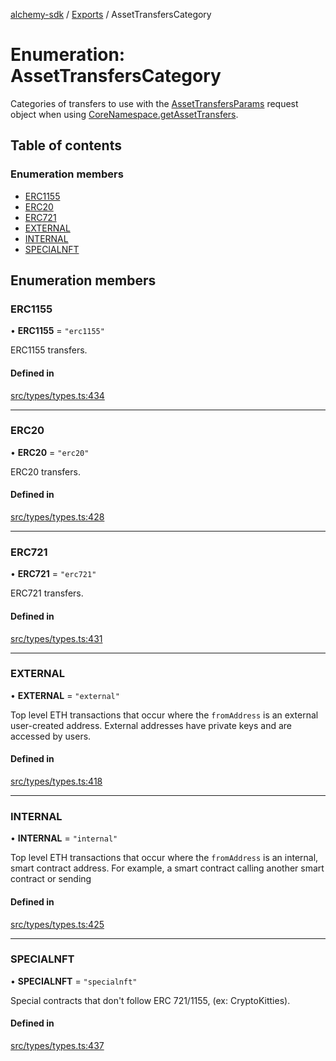 [alchemy-sdk](../README.md) / [Exports](../modules.md) / AssetTransfersCategory

# Enumeration: AssetTransfersCategory

Categories of transfers to use with the [AssetTransfersParams](../interfaces/AssetTransfersParams.md) request
object when using [CoreNamespace.getAssetTransfers](../classes/CoreNamespace.md#getassettransfers).

## Table of contents

### Enumeration members

- [ERC1155](AssetTransfersCategory.md#erc1155)
- [ERC20](AssetTransfersCategory.md#erc20)
- [ERC721](AssetTransfersCategory.md#erc721)
- [EXTERNAL](AssetTransfersCategory.md#external)
- [INTERNAL](AssetTransfersCategory.md#internal)
- [SPECIALNFT](AssetTransfersCategory.md#specialnft)

## Enumeration members

### ERC1155

• **ERC1155** = `"erc1155"`

ERC1155 transfers.

#### Defined in

[src/types/types.ts:434](https://github.com/alchemyplatform/alchemy-sdk-js/blob/44aa50c/src/types/types.ts#L434)

___

### ERC20

• **ERC20** = `"erc20"`

ERC20 transfers.

#### Defined in

[src/types/types.ts:428](https://github.com/alchemyplatform/alchemy-sdk-js/blob/44aa50c/src/types/types.ts#L428)

___

### ERC721

• **ERC721** = `"erc721"`

ERC721 transfers.

#### Defined in

[src/types/types.ts:431](https://github.com/alchemyplatform/alchemy-sdk-js/blob/44aa50c/src/types/types.ts#L431)

___

### EXTERNAL

• **EXTERNAL** = `"external"`

Top level ETH transactions that occur where the `fromAddress` is an
external user-created address. External addresses have private keys and are
accessed by users.

#### Defined in

[src/types/types.ts:418](https://github.com/alchemyplatform/alchemy-sdk-js/blob/44aa50c/src/types/types.ts#L418)

___

### INTERNAL

• **INTERNAL** = `"internal"`

Top level ETH transactions that occur where the `fromAddress` is an
internal, smart contract address. For example, a smart contract calling
another smart contract or sending

#### Defined in

[src/types/types.ts:425](https://github.com/alchemyplatform/alchemy-sdk-js/blob/44aa50c/src/types/types.ts#L425)

___

### SPECIALNFT

• **SPECIALNFT** = `"specialnft"`

Special contracts that don't follow ERC 721/1155, (ex: CryptoKitties).

#### Defined in

[src/types/types.ts:437](https://github.com/alchemyplatform/alchemy-sdk-js/blob/44aa50c/src/types/types.ts#L437)
